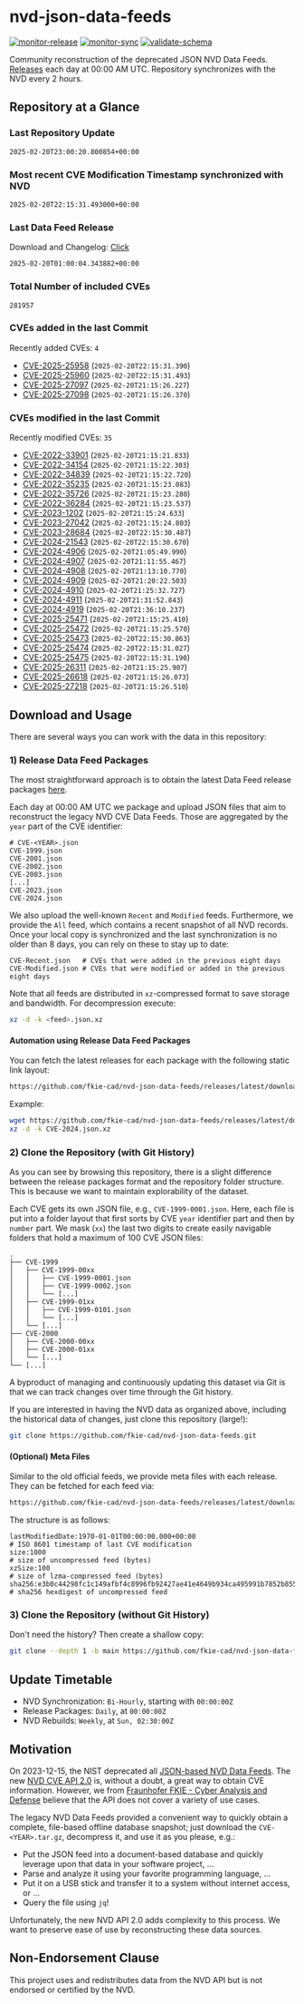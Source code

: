 # nvd-json-data-feeds

[![monitor-release](https://github.com/fkie-cad/nvd-json-data-feeds/actions/workflows/monitor_release.yml/badge.svg)](https://github.com/fkie-cad/nvd-json-data-feeds/actions/workflows/monitor_release.yml)
[![monitor-sync](https://github.com/fkie-cad/nvd-json-data-feeds/actions/workflows/monitor_sync.yml/badge.svg)](https://github.com/fkie-cad/nvd-json-data-feeds/actions/workflows/monitor_sync.yml)
[![validate-schema](https://github.com/fkie-cad/nvd-json-data-feeds/actions/workflows/validate_schema.yml/badge.svg)](https://github.com/fkie-cad/nvd-json-data-feeds/actions/workflows/validate_schema.yml)

Community reconstruction of the deprecated JSON NVD Data Feeds.
[Releases](https://github.com/fkie-cad/nvd-json-data-feeds/releases/latest) each day at 00:00 AM UTC.
Repository synchronizes with the NVD every 2 hours.

## Repository at a Glance

### Last Repository Update

```plain
2025-02-20T23:00:20.800854+00:00
```

### Most recent CVE Modification Timestamp synchronized with NVD

```plain
2025-02-20T22:15:31.493000+00:00
```

### Last Data Feed Release

Download and Changelog: [Click](https://github.com/fkie-cad/nvd-json-data-feeds/releases/latest)

```plain
2025-02-20T01:00:04.343882+00:00
```

### Total Number of included CVEs

```plain
281957
```

### CVEs added in the last Commit

Recently added CVEs: `4`

- [CVE-2025-25958](CVE-2025/CVE-2025-259xx/CVE-2025-25958.json) (`2025-02-20T22:15:31.390`)
- [CVE-2025-25960](CVE-2025/CVE-2025-259xx/CVE-2025-25960.json) (`2025-02-20T22:15:31.493`)
- [CVE-2025-27097](CVE-2025/CVE-2025-270xx/CVE-2025-27097.json) (`2025-02-20T21:15:26.227`)
- [CVE-2025-27098](CVE-2025/CVE-2025-270xx/CVE-2025-27098.json) (`2025-02-20T21:15:26.370`)


### CVEs modified in the last Commit

Recently modified CVEs: `35`

- [CVE-2022-33901](CVE-2022/CVE-2022-339xx/CVE-2022-33901.json) (`2025-02-20T21:15:21.833`)
- [CVE-2022-34154](CVE-2022/CVE-2022-341xx/CVE-2022-34154.json) (`2025-02-20T21:15:22.303`)
- [CVE-2022-34839](CVE-2022/CVE-2022-348xx/CVE-2022-34839.json) (`2025-02-20T21:15:22.720`)
- [CVE-2022-35235](CVE-2022/CVE-2022-352xx/CVE-2022-35235.json) (`2025-02-20T21:15:23.083`)
- [CVE-2022-35726](CVE-2022/CVE-2022-357xx/CVE-2022-35726.json) (`2025-02-20T21:15:23.280`)
- [CVE-2022-36284](CVE-2022/CVE-2022-362xx/CVE-2022-36284.json) (`2025-02-20T21:15:23.537`)
- [CVE-2023-1202](CVE-2023/CVE-2023-12xx/CVE-2023-1202.json) (`2025-02-20T21:15:24.633`)
- [CVE-2023-27042](CVE-2023/CVE-2023-270xx/CVE-2023-27042.json) (`2025-02-20T21:15:24.803`)
- [CVE-2023-28684](CVE-2023/CVE-2023-286xx/CVE-2023-28684.json) (`2025-02-20T22:15:30.487`)
- [CVE-2024-21543](CVE-2024/CVE-2024-215xx/CVE-2024-21543.json) (`2025-02-20T22:15:30.670`)
- [CVE-2024-4906](CVE-2024/CVE-2024-49xx/CVE-2024-4906.json) (`2025-02-20T21:05:49.990`)
- [CVE-2024-4907](CVE-2024/CVE-2024-49xx/CVE-2024-4907.json) (`2025-02-20T21:11:55.467`)
- [CVE-2024-4908](CVE-2024/CVE-2024-49xx/CVE-2024-4908.json) (`2025-02-20T21:13:10.770`)
- [CVE-2024-4909](CVE-2024/CVE-2024-49xx/CVE-2024-4909.json) (`2025-02-20T21:20:22.503`)
- [CVE-2024-4910](CVE-2024/CVE-2024-49xx/CVE-2024-4910.json) (`2025-02-20T21:25:32.727`)
- [CVE-2024-4911](CVE-2024/CVE-2024-49xx/CVE-2024-4911.json) (`2025-02-20T21:31:52.843`)
- [CVE-2024-4919](CVE-2024/CVE-2024-49xx/CVE-2024-4919.json) (`2025-02-20T21:36:10.237`)
- [CVE-2025-25471](CVE-2025/CVE-2025-254xx/CVE-2025-25471.json) (`2025-02-20T21:15:25.410`)
- [CVE-2025-25472](CVE-2025/CVE-2025-254xx/CVE-2025-25472.json) (`2025-02-20T21:15:25.570`)
- [CVE-2025-25473](CVE-2025/CVE-2025-254xx/CVE-2025-25473.json) (`2025-02-20T22:15:30.863`)
- [CVE-2025-25474](CVE-2025/CVE-2025-254xx/CVE-2025-25474.json) (`2025-02-20T22:15:31.027`)
- [CVE-2025-25475](CVE-2025/CVE-2025-254xx/CVE-2025-25475.json) (`2025-02-20T22:15:31.190`)
- [CVE-2025-26311](CVE-2025/CVE-2025-263xx/CVE-2025-26311.json) (`2025-02-20T21:15:25.907`)
- [CVE-2025-26618](CVE-2025/CVE-2025-266xx/CVE-2025-26618.json) (`2025-02-20T21:15:26.073`)
- [CVE-2025-27218](CVE-2025/CVE-2025-272xx/CVE-2025-27218.json) (`2025-02-20T21:15:26.510`)


## Download and Usage

There are several ways you can work with the data in this repository:

### 1) Release Data Feed Packages

The most straightforward approach is to obtain the latest Data Feed release packages [here](https://github.com/fkie-cad/nvd-json-data-feeds/releases/latest).

Each day at 00:00 AM UTC we package and upload JSON files that aim to reconstruct the legacy NVD CVE Data Feeds.
Those are aggregated by the `year` part of the CVE identifier:

```
# CVE-<YEAR>.json
CVE-1999.json
CVE-2001.json
CVE-2002.json
CVE-2003.json
[...]
CVE-2023.json
CVE-2024.json
```

We also upload the well-known `Recent` and `Modified` feeds.
Furthermore, we provide the `All` feed, which contains a recent snapshot of all NVD records.
Once your local copy is synchronized and the last synchronization is no older than 8 days, you can rely on these to stay up to date:

```plain
CVE-Recent.json   # CVEs that were added in the previous eight days
CVE-Modified.json # CVEs that were modified or added in the previous eight days
```

Note that all feeds are distributed in `xz`-compressed format to save storage and bandwidth.
For decompression execute:

```sh
xz -d -k <feed>.json.xz
```

#### Automation using Release Data Feed Packages

You can fetch the latest releases for each package with the following static link layout:

```sh
https://github.com/fkie-cad/nvd-json-data-feeds/releases/latest/download/CVE-<YEAR>.json.xz
```

Example:

```sh
wget https://github.com/fkie-cad/nvd-json-data-feeds/releases/latest/download/CVE-2024.json.xz
xz -d -k CVE-2024.json.xz
```

### 2) Clone the Repository (with Git History)

As you can see by browsing this repository, there is a slight difference between the release packages format and the repository folder structure.
This is because we want to maintain explorability of the dataset.

Each CVE gets its own JSON file, e.g., `CVE-1999-0001.json`.
Here, each file is put into a folder layout that first sorts by CVE `year` identifier part and then by `number` part.
We mask (`xx`) the last two digits to create easily navigable folders that hold a maximum of 100 CVE JSON files:

```plain
.
├── CVE-1999
│   ├── CVE-1999-00xx
│   │   ├── CVE-1999-0001.json
│   │   ├── CVE-1999-0002.json
│   │   └── [...]
│   ├── CVE-1999-01xx
│   │   ├── CVE-1999-0101.json
│   │   └── [...]
│   └── [...]
├── CVE-2000
│   ├── CVE-2000-00xx
│   ├── CVE-2000-01xx
│   └── [...]
└── [...]
```

A byproduct of managing and continuously updating this dataset via Git is that we can track changes over time through the Git history.

If you are interested in having the NVD data as organized above, including the historical data of changes, just clone this repository (large!):

```sh
git clone https://github.com/fkie-cad/nvd-json-data-feeds.git
```

#### (Optional) Meta Files

Similar to the old official feeds, we provide meta files with each release. They can be fetched for each feed via:

```sh
https://github.com/fkie-cad/nvd-json-data-feeds/releases/latest/download/CVE-<YEAR>.meta
```

The structure is as follows:

```plain
lastModifiedDate:1970-01-01T00:00:00.000+00:00                          # ISO 8601 timestamp of last CVE modification
size:1000                                                               # size of uncompressed feed (bytes)
xzSize:100                                                              # size of lzma-compressed feed (bytes)
sha256:e3b0c44298fc1c149afbf4c8996fb92427ae41e4649b934ca495991b7852b855 # sha256 hexdigest of uncompressed feed
```

### 3) Clone the Repository (without Git History)

Don't need the history? Then create a shallow copy:

```sh
git clone --depth 1 -b main https://github.com/fkie-cad/nvd-json-data-feeds.git
```


## Update Timetable

* NVD Synchronization: `Bi-Hourly`, starting with `00:00:00Z`
* Release Packages: `Daily`, at `00:00:00Z`
* NVD Rebuilds: `Weekly`, at `Sun, 02:30:00Z`


## Motivation

On 2023-12-15, the NIST deprecated all [JSON-based NVD Data Feeds](https://nvd.nist.gov/vuln/data-feeds#divRetirementBanner-1).
The new [NVD CVE API 2.0](https://nvd.nist.gov/developers/vulnerabilities) is, without a doubt, a great way to obtain CVE information.
However, we from [Fraunhofer FKIE - Cyber Analysis and Defense](https://www.fkie.fraunhofer.de/en/departments/cad.html) believe that the API does not cover a variety of use cases.

The legacy NVD Data Feeds provided a convenient way to quickly obtain a complete, file-based offline database snapshot; just download the `CVE-<YEAR>.tar.gz`, decompress it, and use it as you please, e.g.:

- Put the JSON feed into a document-based database and quickly leverage upon that data in your software project, ...
- Parse and analyze it using your favorite programming language, ...
- Put it on a USB stick and transfer it to a system without internet access, or ...
- Query the file using `jq`!

Unfortunately, the new NVD API 2.0 adds complexity to this process.
We want to preserve ease of use by reconstructing these data sources.

## Non-Endorsement Clause

This project uses and redistributes data from the NVD API but is not endorsed or certified by the NVD.